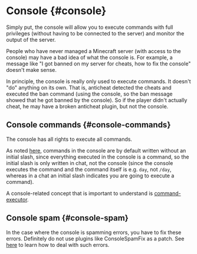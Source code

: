 # Console {#console}
Simply put, the console will allow you to execute commands with full privileges (without having to be connected to the server) and monitor the output of the server.

People who have never managed a Minecraft server (with access to the console) may have a bad idea of what the console is. For example, a message like "I got banned on my server for cheats, how to fix the console" doesn't make sense.

In principle, the console is really only used to execute commands. It doesn't "do" anything on its own. That is, anticheat detected the cheats and executed the ban command (using the console, so the ban message showed that he got banned by the console). So if the player didn't actually cheat, he may have a broken anticheat plugin, but not the console.

## Console commands {#console-commands}
The console has all rights to execute all commands.

As noted [here](commands.md#commands-console), commands in the console are by default written without an initial slash, since everything executed in the console is a command, so the initial slash is only written in chat, not the console (since the console executes the command and the command itself is e.g. `day`, not `/day`, whereas in a chat an initial slash indicates you are going to execute a command).

A console-related concept that is important to understand is [command-executor](commands.md#command-executor).

## Console spam {#console-spam}
In the case where the console is spamming errors, you have to fix these errors. Definitely do not use plugins like ConsoleSpamFix as a patch. See [here](#how-to-deal-with-issues) to learn how to deal with such errors.